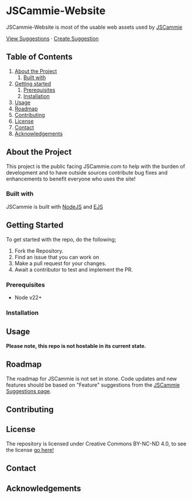 # JSCammie-Website

JSCammie-Website is most of the usable web assets used by [JSCammie](https://www.jscammie.com)

[View Suggestions](https://www.jscammie.com/suggestions) · [Create Suggestion](https://www.jscammie.com/submit-suggestion)

## Table of Contents

1. [About the Project](./README.md#about-the-project)
   1. [Built with](./README.md#built-with)
2. [Getting started](./README.md#getting-started)
   1. [Prerequisites](/README.md#)
   2. [Installation](./README.md#installation)
3. [Usage](./README.md#usage)
4. [Roadmap](./README.md#roadmap)
5. [Contributing](./README.md#contributing)
6. [License](./README.md#license)
7. [Contact](./README.md#contact)
8. [Acknowledgements](./README.md#acknowledgements)

## About the Project

This project is the public facing JSCammie.com to help with the burden of development and to have outside sources contribute bug fixes and enhancements to benefit everyone who uses the site!

### Built with

JSCammie is built with <a href="https://nodejs.org/en">NodeJS</a> and <a href="https://ejs.co/">EJS</a>

## Getting Started

To get started with the repo, do the following;

1. Fork the Repository.
2. Find an issue that you can work on
3. Make a pull request for your changes.
4. Await a contributor to test and implement the PR.

### Prerequisites

- Node v22+

### Installation

## Usage

**Please note, this repo is not hostable in its current state.**

## Roadmap

The roadmap for JSCammie is not set in stone. Code updates and new features should be based on "Feature" suggestions from the [JSCammie Suggestions page](https://www.jscammie.com/suggestions).

## Contributing

## License

The repository is licensed under Creative Commons BY-NC-ND 4.0, to see the license [go here!](./LICENSE)

## Contact

## Acknowledgements
